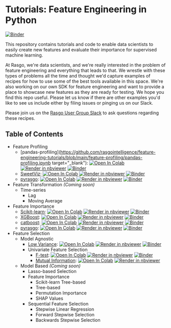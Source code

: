 # Tutorials: Feature Engineering in Python
[![Binder](https://mybinder.org/badge_logo.svg)](https://mybinder.org/v2/gh/rasgointelligence/feature-engineering-tutorials/main)

This repository contains tutorials and code to enable data scientists to easily create new features and evaluate their importance for supervised machine learning. 

At Rasgo, we're data scientists, and we're really interested in the problem of feature engineering and everything that leads to that. We wrestle with these types of problems all the time and thought we'd capture examples of recipes for how to use some of the best tools available in this space. We're also working on our own SDK for feature engineering and want to provide a place to showcase new features as they are ready for testing. We hope you find this repo useful. Please let us know if there are other examples you'd like to see us include either by filing issues or pinging us on our Slack.

Please join us on the [Rasgo User Group Slack](https://join.slack.com/t/rasgousergroup/shared_invite/zt-nytkq6np-ANEJvbUSbT2Gkvc8JICp3g) to ask questions regarding these recipes.

## Table of Contents
* Feature Profiling
    * [pandas-profiling](https://github.com/rasgointelligence/feature-engineering-tutorials/blob/main/feature-profiling/pandas-profiling.ipynb target="_blank"): [![Open In Colab](https://colab.research.google.com/assets/colab-badge.svg)](https://colab.research.google.com/github/rasgointelligence/feature-engineering-tutorials/blob/main/feature-profiling/pandas-profiling.ipynb) [![Render in nbviewer](https://github.com/jupyter/design/blob/master/logos/Badges/nbviewer_badge.svg)](https://nbviewer.jupyter.org/github/rasgointelligence/feature-engineering-tutorials/blob/main/feature-profiling/pandas-profiling.ipynb) [![Binder](https://mybinder.org/badge_logo.svg)](https://mybinder.org/v2/gh/rasgointelligence/feature-engineering-tutorials/main?filepath=feature-profiling/pandas-profiling.ipynb)
    * [SweetViz](https://github.com/rasgointelligence/feature-engineering-tutorials/blob/main/feature-profiling/SweetViz-profiling.ipynb): [![Open In Colab](https://colab.research.google.com/assets/colab-badge.svg)](https://colab.research.google.com/github/rasgointelligence/feature-engineering-tutorials/blob/main/feature-profiling/SweetViz-profiling.ipynb) [![Render in nbviewer](https://github.com/jupyter/design/blob/master/logos/Badges/nbviewer_badge.svg)](https://nbviewer.jupyter.org/github/rasgointelligence/feature-engineering-tutorials/blob/main/feature-profiling/SweetViz-profiling.ipynb) [![Binder](https://mybinder.org/badge_logo.svg)](https://mybinder.org/v2/gh/rasgointelligence/feature-engineering-tutorials/main?filepath=feature-profiling/SweetViz-profiling.ipynb)
    * [pyrasgo](https://github.com/rasgointelligence/feature-engineering-tutorials/blob/main/feature-profiling/pyrasgo-profiling.ipynb): [![Open In Colab](https://colab.research.google.com/assets/colab-badge.svg)](https://colab.research.google.com/github/rasgointelligence/feature-engineering-tutorials/blob/main/feature-profiling/pyrasgo-profiling.ipynb) [![Render in nbviewer](https://github.com/jupyter/design/blob/master/logos/Badges/nbviewer_badge.svg)](https://nbviewer.jupyter.org/github/rasgointelligence/feature-engineering-tutorials/blob/main/feature-profiling/pyrasgo-profiling.ipynb) [![Binder](https://mybinder.org/badge_logo.svg)](https://mybinder.org/v2/gh/rasgointelligence/feature-engineering-tutorials/main?filepath=feature-profiling/pyrasgo-profiling.ipynb)
* Feature Transformation _(Coming soon)_
    * Time-series
      * Lag
      * Moving Average
* Feature Importance
  * [Scikit-learn](https://github.com/rasgointelligence/feature-engineering-tutorials/blob/main/feature-importance/Sklearn%20Feature%20Importance.ipynb): [![Open In Colab](https://colab.research.google.com/assets/colab-badge.svg)](https://colab.research.google.com/github/rasgointelligence/feature-engineering-tutorials/blob/main/feature-importance/Sklearn%20Feature%20Importance.ipynb) [![Render in nbviewer](https://github.com/jupyter/design/blob/master/logos/Badges/nbviewer_badge.svg)](https://nbviewer.jupyter.org/github/rasgointelligence/feature-engineering-tutorials/blob/main/feature-importance/Sklearn%20Feature%20Importance.ipynb) [![Binder](https://mybinder.org/badge_logo.svg)](https://mybinder.org/v2/gh/rasgointelligence/feature-engineering-tutorials/main?filepath=feature-importance/Sklearn%20Feature%20Importance.ipynb)
  * [XGBoost](https://github.com/rasgointelligence/feature-engineering-tutorials/blob/main/feature-importance/XGBoost%20Feature%20Importance.ipynb): [![Open In Colab](https://colab.research.google.com/assets/colab-badge.svg)](https://colab.research.google.com/github/rasgointelligence/feature-engineering-tutorials/blob/main/feature-importance/XGBoost%20Feature%20Importance.ipynb) [![Render in nbviewer](https://github.com/jupyter/design/blob/master/logos/Badges/nbviewer_badge.svg)](https://nbviewer.jupyter.org/github/rasgointelligence/feature-engineering-tutorials/blob/main/feature-importance/XGBoost%20Feature%20Importance.ipynb) [![Binder](https://mybinder.org/badge_logo.svg)](https://mybinder.org/v2/gh/rasgointelligence/feature-engineering-tutorials/main?filepath=feature-importance/XGBoost%20Feature%20Importance.ipynb)
  * [catboost](https://github.com/rasgointelligence/feature-engineering-tutorials/blob/main/feature-importance/Catboost%20Feature%20Importance.ipynb): [![Open In Colab](https://colab.research.google.com/assets/colab-badge.svg)](https://colab.research.google.com/github/rasgointelligence/feature-engineering-tutorials/blob/main/feature-importance/Catboost%20Feature%20Importance.ipynb) [![Render in nbviewer](https://github.com/jupyter/design/blob/master/logos/Badges/nbviewer_badge.svg)](https://nbviewer.jupyter.org/github/rasgointelligence/feature-engineering-tutorials/blob/main/feature-importance/Catboost%20Feature%20Importance.ipynb) [![Binder](https://mybinder.org/badge_logo.svg)](https://mybinder.org/v2/gh/rasgointelligence/feature-engineering-tutorials/main?filepath=feature-importance/Catboost%20Feature%20Importance.ipynb)
  * [pyrasgo](https://github.com/rasgointelligence/feature-engineering-tutorials/blob/main/feature-importance/pyrasgo%20Feature%20Importance.ipynb): [![Open In Colab](https://colab.research.google.com/assets/colab-badge.svg)](https://colab.research.google.com/github/rasgointelligence/feature-engineering-tutorials/blob/main/feature-importance/pyrasgo%20Feature%20Importance.ipynb) [![Render in nbviewer](https://github.com/jupyter/design/blob/master/logos/Badges/nbviewer_badge.svg)](https://nbviewer.jupyter.org/github/rasgointelligence/feature-engineering-tutorials/blob/main/feature-importance/pyrasgo%20Feature%20Importance.ipynb) [![Binder](https://mybinder.org/badge_logo.svg)](https://mybinder.org/v2/gh/rasgointelligence/feature-engineering-tutorials/main?filepath=feature-importance/pyrasgo%20Feature%20Importance.ipynb)
* Feature Selection
  * Model Agnostic
      * [Low Variance](https://github.com/rasgointelligence/feature-engineering-tutorials/blob/main/feature-selection/model-agnostic/Low%20Variance.ipynb): [![Open In Colab](https://colab.research.google.com/assets/colab-badge.svg)](https://colab.research.google.com/github/rasgointelligence/feature-engineering-tutorials/blob/main/feature-selection/model-agnostic/Low%20Variance.ipynb) [![Render in nbviewer](https://github.com/jupyter/design/blob/master/logos/Badges/nbviewer_badge.svg)](https://nbviewer.jupyter.org/github/rasgointelligence/feature-engineering-tutorials/blob/main/feature-selection/model-agnostic/Low%20Variance.ipynb) [![Binder](https://mybinder.org/badge_logo.svg)](https://mybinder.org/v2/gh/rasgointelligence/feature-engineering-tutorials/main?filepath=feature-selection/model-agnostic/Low%20Variance.ipynb)
      * Univariate Feature Selection
          * [F-test](https://github.com/rasgointelligence/feature-engineering-tutorials/blob/main/feature-selection/model-agnostic/F%20Test.ipynb): [![Open In Colab](https://colab.research.google.com/assets/colab-badge.svg)](https://colab.research.google.com/github/rasgointelligence/feature-engineering-tutorials/blob/main/feature-selection/model-agnostic/F%20Test.ipynb) [![Render in nbviewer](https://github.com/jupyter/design/blob/master/logos/Badges/nbviewer_badge.svg)](https://nbviewer.jupyter.org/github/rasgointelligence/feature-engineering-tutorials/blob/main/feature-selection/model-agnostic/F%20Test.ipynb) [![Binder](https://mybinder.org/badge_logo.svg)](https://mybinder.org/v2/gh/rasgointelligence/feature-engineering-tutorials/main?filepath=feature-selection/model-agnostic/F%20Test.ipynb)
          * [Mutual Information](https://github.com/rasgointelligence/feature-engineering-tutorials/blob/main/feature-selection/model-agnostic/Mutual%20Information.ipynb):  [![Open In Colab](https://colab.research.google.com/assets/colab-badge.svg)](https://colab.research.google.com/github/rasgointelligence/feature-engineering-tutorials/blob/main/feature-selection/model-agnostic/Mutual%20Information.ipynb) [![Render in nbviewer](https://github.com/jupyter/design/blob/master/logos/Badges/nbviewer_badge.svg)](https://nbviewer.jupyter.org/github/rasgointelligence/feature-engineering-tutorials/blob/main/feature-selection/model-agnostic/Mutual%20Information.ipynb) 
  * Model Based _(Coming soon)_
      * Lasso-based Selection
      * Feature Importance
          * Scikit-learn Tree-based
          * Tree-based
          * Permutation Importance
          * SHAP Values
      * Sequential Feature Selection
          * Stepwise Linear Regression
          * Forward Stepwise Selection
          * Backwards Stepwise Selection

          
